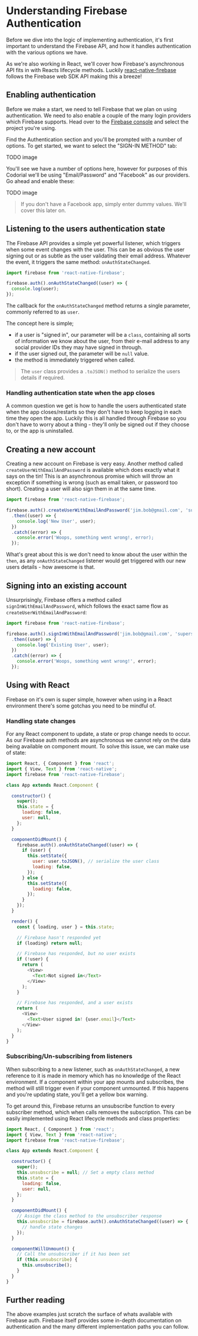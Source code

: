 # Understanding Firebase Authentication

Before we dive into the logic of implementing authentication, it's first important to understand the Firebase API, and how it handles authentication
with the various options we have.

As we're also working in React, we'll cover how Firebase's asynchronous API fits in with Reacts lifecycle methods.
Luckily [react-native-firebase](https://rnfirebase.io) follows the Firebase web SDK API making this a breeze!

## Enabling authentication

Before we make a start, we need to tell Firebase that we plan on using authentication. We need to also enable a couple of the many login providers
which Firebase supports. Head over to the [Firebase console](https://console.firebase.google.com/u/0/) and select the project you're using.

Find the Authentication section and you'll be prompted with a number of options. To get started, we want to select the "SIGN-IN METHOD" tab:

TODO image

You'll see we have a number of options here, however for purposes of this Codorial we'll be using "Email/Password" and "Facebook" as our providers.
Go ahead and enable these:

TODO image

> If you don't have a Facebook app, simply enter dummy values. We'll cover this later on.

## Listening to the users authentication state

The Firebase API provides a simple yet powerful listener, which triggers when some event changes with the user.
This can be as obvious the user signing out or as subtle as the user validating their email address. Whatever the event, it triggers the same method: `onAuthStateChanged`.

```js
import firebase from 'react-native-firebase';

firebase.auth().onAuthStateChanged((user) => {
  console.log(user);
});
```

The callback for the `onAuthStateChanged` method returns a single parameter, commonly referred to as `user`.

The concept here is simple;

- if a user is "signed in", our parameter will be a `class`, containing all sorts of information we know about the user,
from their e-mail address to any social provider IDs they may have signed in through.
- if the user signed out, the parameter will be `null` value.
- the method is immediately triggered when called.

> The `user` class provides a `.toJSON()` method to serialize the users details if required.

### Handling authentication state when the app closes

A common question we get is how to handle the users authenticated state when the app closes/restarts so they don't have to keep logging in each
time they open the app. Luckily this is all handled through Firebase so you don't have to worry about a thing - they'll only be signed out if they
choose to, or the app is uninstalled.

## Creating a new account

Creating a new account on Firebase is very easy. Another method called `createUserWithEmailAndPassword` is available which does exactly what it
says on the tin! This is an asynchronous promise which will throw an exception if something is wrong (such as email taken, or password too short).
Creating a user will also sign them in at the same time.

```js
import firebase from 'react-native-firebase';

firebase.auth().createUserWithEmailAndPassword('jim.bob@gmail.com', 'supersecret!')
  .then((user) => {
    console.log('New User', user);
  })
  .catch((error) => {
    console.error('Woops, something went wrong!, error);
  });
```

What's great about this is we don't need to know about the user within the `then`, as any `onAuthStateChanged` listener would get triggered with our new
users details - how awesome is that.

## Signing into an existing account

Unsurprisingly, Firebase offers a method called `signInWithEmailAndPassword`, which follows the exact same flow as `createUserWithEmailAndPassword`:

```js
import firebase from 'react-native-firebase';

firebase.auth().signInWithEmailAndPassword('jim.bob@gmail.com', 'supersecret!')
  .then((user) => {
    console.log('Existing User', user);
  })
  .catch((error) => {
    console.error('Woops, something went wrong!', error);
  });
```

## Using with React

Firebase on it's own is super simple, however when using in a React environment there's some gotchas you need to be mindful of.

### Handling state changes

For any React component to update, a state or prop change needs to occur. As our Firebase auth methods are asynchronous we cannot rely on
the data being available on component mount. To solve this issue, we can make use of state:

```js
import React, { Component } from 'react';
import { View, Text } from 'react-native';
import firebase from 'react-native-firebase';

class App extends React.Component {

  constructor() {
    super();
    this.state = {
      loading: false,
      user: null,
    };
  }

  componentDidMount() {
    firebase.auth().onAuthStateChanged((user) => {
      if (user) {
        this.setState({
          user: user.toJSON(), // serialize the user class
          loading: false,
        });
      } else {
        this.setState({
          loading: false,
        });
      }
    });
  }

  render() {
    const { loading, user } = this.state;

    // Firebase hasn't responded yet
    if (loading) return null;

    // Firebase has responded, but no user exists
    if (!user) {
      return (
        <View>
          <Text>Not signed in</Text>
        </View>
      );
    }

    // Firebase has responded, and a user exists
    return (
      <View>
        <Text>User signed in! {user.email}</Text>
      </View>
    );
  }
}
```

### Subscribing/Un-subscribing from listeners

When subscribing to a new listener, such as `onAuthStateChanged`, a new reference to it is made in memory which has no knowledge of the
React environment. If a component within your app mounts and subscribes, the method will still trigger even if your component unmounted.
If this happens and you're updating state, you'll get a yellow box warning.

To get around this, Firebase returns an unsubscribe function to every subscriber method, which when calls removes the subscription.
This can be easily implemented using React lifecycle methods and class properties:

```js
import React, { Component } from 'react';
import { View, Text } from 'react-native';
import firebase from 'react-native-firebase';

class App extends React.Component {

  constructor() {
    super();
    this.unsubscribe = null; // Set a empty class method
    this.state = {
      loading: false,
      user: null,
    };
  }

  componentDidMount() {
    // Assign the class method to the unsubscriber response
    this.unsubscribe = firebase.auth().onAuthStateChanged((user) => {
      // handle state changes
    });
  }

  componentWillUnmount() {
    // Call the unsubscriber if it has been set
    if (this.unsubscribe) {
      this.unsubscribe();
    }
  }
}
```

## Further reading

The above examples just scratch the surface of whats available with Firebase auth. Firebase itself provides some in-depth documentation
on authentication and the many different implementation paths you can follow.
